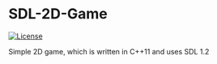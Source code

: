 # SDL-2D-Game
[![License](http://img.shields.io/:license-mit-blue.svg)](http://doge.mit-license.org)

Simple 2D game, which is written in C++11 and uses SDL 1.2
